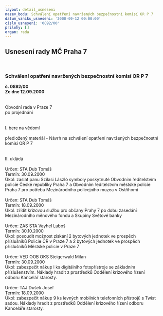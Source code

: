 ```yaml
---
layout: detail_usneseni
nazev_bodu: Schválení opatření navržených bezpečnostní komisí OR P 7
datum_vzniku_usneseni: '2000-09-12 00:00:00'
cislo_usneseni: '0892/00'
prilohy: []
organ: rada
---
```

<div id="ucUsn_pList" class="usn">
	<span><h2>Usnesení rady MČ Praha 7 </h2>
<br></span><div class="standBody">
<span><h3>Schválení opatření navržených bezpečnostní komisí OR P 7</h3></span><div class="center">
		<strong>č. 0892/00</strong><br>
	</div>
<div class="center">
		<strong>Ze dne 12.09.2000</strong><br><br>
	</div>     <br>Obvodní rada v Praze 7<br>po projednání<br><br><br>I.	bere na vědomí<br><br> předložený materiál - Návrh na schválení opatření navržených bezpečnostní komisí OR P 7<br><br><br>II.	ukládá <br><br> Určen:	     	STA Dub Tomáš<br>Termín: 30.09.2000<br>Úkol:	zaslat panu Szilasi László symboly poskytnuté Obvodním ředitelstvím policie České republiky Praha 7 a  Obvodním ředitelstvím  městské policie Praha 7 pro potřebu Mezinárodního policejního muzea  v  Ostřihomi<br> <br> Určen:	     	STA Dub Tomáš<br>Termín: 18.09.2000<br>Úkol:	zřídit krizovou službu  pro občany Prahy 7  po dobu zasedání Mezinárodního měnového fondu a Skupiny Světové banky<br> <br> Určen:	     	ZAS STA Vayhel Luboš<br>Termín: 30.10.2000<br>Úkol:	posoudit možnost získání  2  bytových jednotek ve prospěch  příslušníků  Policie ČR v Praze 7  a  2  bytových jednotek ve prospěch  příslušníků  Městské policie v Praze 7<br> <br> Určen:	     	VED OOB OKS Steigerwald Milan<br>Termín: 30.09.2000<br>Úkol:	zabezpečit nákup l ks digitálního fotopřístroje se základním příslušenstvím. Náklady hradit z prostředků Oddělení krizového řízení odboru Kancelář starosty. <br><br> Určen:	     	TAJ Dušek Josef<br>Termín: 18.09.2000<br>Úkol:	zabezpečit nákup 9 ks levných mobilních telefonních přístrojů s Twist sadou. Náklady hradit z prostředků Oddělení krizového řízení odboru Kanceláře starosty.<br> </div>
</div>
